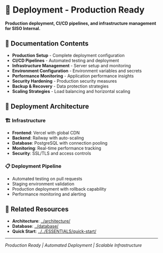 # 🚀 Deployment - Production Ready

**Production deployment, CI/CD pipelines, and infrastructure management for SISO Internal.**

## 📁 **Documentation Contents**

- **Production Setup** - Complete deployment configuration
- **CI/CD Pipelines** - Automated testing and deployment
- **Infrastructure Management** - Server setup and monitoring
- **Environment Configuration** - Environment variables and secrets
- **Performance Monitoring** - Application performance insights
- **Security Hardening** - Production security measures
- **Backup & Recovery** - Data protection strategies
- **Scaling Strategies** - Load balancing and horizontal scaling

## 🎯 **Deployment Architecture**

### **🏗️ Infrastructure**
- **Frontend**: Vercel with global CDN
- **Backend**: Railway with auto-scaling
- **Database**: PostgreSQL with connection pooling
- **Monitoring**: Real-time performance tracking
- **Security**: SSL/TLS and access controls

### **📋 Deployment Pipeline**
- Automated testing on pull requests
- Staging environment validation
- Production deployment with rollback capability
- Performance monitoring and alerting

## 🔄 **Related Resources**

- **Architecture**: [../architecture/](../architecture/)
- **Database**: [../database/](../database/)
- **Quick Start**: [../../ESSENTIALS/quick-start/](../../ESSENTIALS/quick-start/)

---

*Production Ready | Automated Deployment | Scalable Infrastructure*
